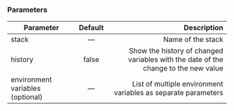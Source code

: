 <!-- usedin: [ _legacy_docker/Toolbelt/toolbelt-env-vars-v1.md, _maestro/Toolbelt/toolbelt-env-vars-v1.md, _node/toolbelt/toolbelt-env-vars-v1.md, _rails/Toolbelt/toolbelt-env-vars-v1.md] -->


### Parameters

|		Parameter 		   |	Default		|   Description    |
|--------------------------|:--------------:| ----------------:|
|stack 					   |		—		| Name of the stack|
|history   				   | 	false		| Show the history of changed variables with the date of the change to the new value |
|environment variables (optional)| 	—		| List of multiple environment variables as separate parameters |
